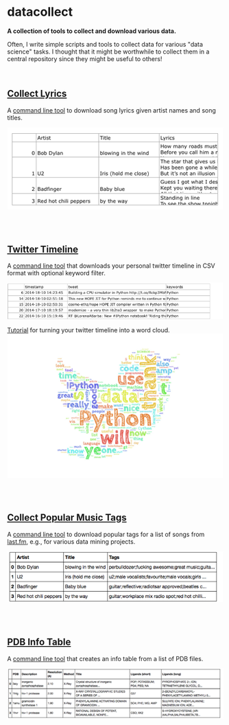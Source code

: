 # datacollect


**A collection of tools to collect and download various data.**

Often, I write simple scripts and tools to collect data for various "data science" tasks. I thought that it might be worthwhile to collect them in a central repository since they might be useful to others!

<br>


## [Collect Lyrics](./collect_lyrics)

A [command line tool](./collect_lyrics) to download song lyrics given artist names and song titles. 

![](./collect_lyrics/images/example_out.png)

<br>
<br>

## [Twitter Timeline](./twitter_timeline)

A [command line tool](./twitter_timeline) that downloads your personal twitter timeline in CSV format with optional keyword filter.

![](./twitter_timeline/images/python_tweets.png)

[Tutorial]([./dataviz/twitter_cloud](http://nbviewer.ipython.org/github/rasbt/datacollect/blob/master/dataviz/twitter_cloud/twitter_wordcloud.ipynb)) for turning your twitter timeline into a word cloud.
![](./dataviz/twitter_cloud/my_twitter_wordcloud_2_lowres.jpg)

<br>
<br>

## [Collect Popular Music Tags](./collect_music_tags)

A [command line tool](./collect_music_tags) to download popular tags for a list of songs from [last.fm](http://www.last.fm), e.g., for various data mining projects.

![](./collect_music_tags/images/example.png)

<br>
<br>

## [PDB Info Table](./pdb_infotable)

A [command line tool](./pdb_infotable) that creates an info table from a list of PDB files.

![](./pdb_infotable/images/example.png)


